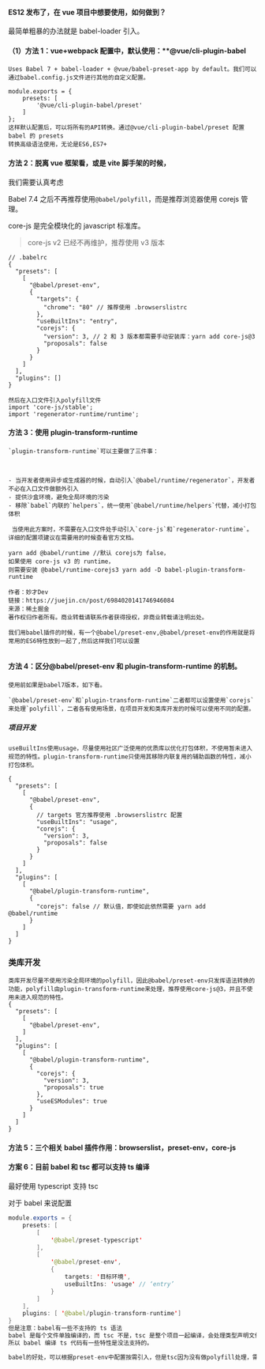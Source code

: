 

#### ES12 发布了，在 vue 项目中想要使用，如何做到？

最简单粗暴的办法就是 babel-loader 引入。

#### （1）方法 1：vue+webpack 配置中，默认使用：**@vue/cli-plugin-babel

```
Uses Babel 7 + babel-loader + @vue/babel-preset-app by default。我们可以通过babel.config.js文件进行其他的自定义配置。

module.exports = {
    presets: [
        '@vue/cli-plugin-babel/preset'
    ]
};
这样默认配置后，可以将所有的API转换。通过@vue/cli-plugin-babel/preset 配置babel 的 presets
转换高级语法使用，无论是ES6,ES7+
```

#### 方法 2：脱离 vue 框架看，或是 vite 脚手架的时候，

我们需要认真考虑

Babel 7.4 之后不再推荐使用`@babel/polyfill`，而是推荐浏览器使用 corejs 管理。

core-js 是完全模块化的 javascript 标准库。

> core-js v2 已经不再维护，推荐使用 v3 版本

```
// .babelrc
{
  "presets": [
    [
      "@babel/preset-env",
      {
        "targets": {
          "chrome": "80" // 推荐使用 .browserslistrc
        },
        "useBuiltIns": "entry",
        "corejs": {
          "version": 3, // 2 和 3 版本都需要手动安装库：yarn add core-js@3
          "proposals": false
        }
      }
    ]
  ],
  "plugins": []
}

然后在入口文件引入polyfill文件
import 'core-js/stable';
import 'regenerator-runtime/runtime';
```

#### 方法 3：使用 plugin-transform-runtime

```
`plugin-transform-runtime`可以主要做了三件事：



- 当开发者使用异步或生成器的时候，自动引入`@babel/runtime/regenerator`，开发者不必在入口文件做额外引入
- 提供沙盒环境，避免全局环境的污染
- 移除`babel`内联的`helpers`，统一使用`@babel/runtime/helpers`代替，减小打包体积

 当使用此方案时，不需要在入口文件处手动引入`core-js`和`regenerator-runtime`。详细的配置项建议在需要用的时候查看官方文档。

```

```
yarn add @babel/runtime //默认 corejs为 false，
如果使用 core-js v3 的 runtime，
则需要安装 @babel/runtime-corejs3 yarn add -D babel-plugin-transform-runtime

作者：妙才Dev
链接：https://juejin.cn/post/6984020141746946084
来源：稀土掘金
著作权归作者所有。商业转载请联系作者获得授权，非商业转载请注明出处。

我们用babel插件的时候，有一个@babel/preset-env,@babel/preset-env的作用就是将常用的ES6特性放到一起了,然后这样我们可以设置


```

#### 方法 4：区分@babel/preset-env 和 plugin-transform-runtime 的机制。

```
使用前如果是babel7版本，如下看。

`@babel/preset-env`和`plugin-transform-runtime`二者都可以设置使用`corejs`来处理`polyfill`，二者各有使用场景，在项目开发和类库开发的时候可以使用不同的配置。

```

##### 项目开发

```
useBuiltIns使用usage，尽量使用社区广泛使用的优质库以优化打包体积，不使用暂未进入规范的特性。plugin-transform-runtime只使用其移除内联复用的辅助函数的特性，减小打包体积。

{
  "presets": [
    [
      "@babel/preset-env",
      {
        // targets 官方推荐使用 .browserslistrc 配置
        "useBuiltIns": "usage",
        "corejs": {
          "version": 3,
          "proposals": false
        }
      }
    ]
  ],
  "plugins": [
    [
      "@babel/plugin-transform-runtime",
      {
        "corejs": false // 默认值，即使如此依然需要 yarn add @babel/runtime
      }
    ]
  ]
}
```

### 类库开发

```
类库开发尽量不使用污染全局环境的polyfill，因此@babel/preset-env只发挥语法转换的功能，polyfill由plugin-transform-runtime来处理，推荐使用core-js@3，并且不使用未进入规范的特性。
{
  "presets": [
    [
      "@babel/preset-env",
    ]
  ],
  "plugins": [
    [
      "@babel/plugin-transform-runtime",
      {
        "corejs": {
          "version": 3,
          "proposals": true
        },
        "useESModules": true
      }
    ]
  ]
}
```

#### 方法 5：三个相关 babel 插件作用：**browserslist，preset-env，core-js**

#### 方案 6：目前 babel 和 tsc 都可以支持 ts 编译

最好使用 typescript 支持 tsc

对于 babel 来说配置

```Java
module.exports = {
    presets: [
        [
            '@babel/preset-typescript'
        ],
        [
            '@babel/preset-env',
            {
                targets: '目标环境',
                useBuiltIns: 'usage' // ‘entry’
            }
        ]
    ],
    plugins: [ '@babel/plugin-transform-runtime']
}
但是注意：babel有一些不支持的 ts 语法
babel 是每个文件单独编译的，而 tsc 不是，tsc 是整个项目一起编译，会处理类型声明文件，会做跨文件的类型声明合并，比如 namespace 和 interface 就可以跨文件合并。
所以 babel 编译 ts 代码有一些特性是没法支持的。

babel的好处，可以根据preset-env中配置按需引入，但是tsc因为没有做polyfill处理，需要全量引入corejs.
```
